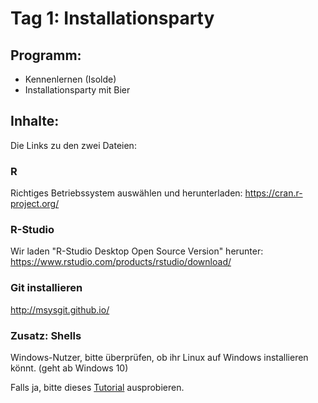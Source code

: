 # Tag 1: Installationsparty

## Programm:

* Kennenlernen (Isolde)
* Installationsparty mit Bier

## Inhalte:

Die Links zu den zwei Dateien:

### R

Richtiges Betriebssystem auswählen und herunterladen: https://cran.r-project.org/

### R-Studio

Wir laden "R-Studio Desktop Open Source Version" herunter: https://www.rstudio.com/products/rstudio/download/

### Git installieren

http://msysgit.github.io/

### Zusatz: Shells

Windows-Nutzer, bitte überprüfen, ob ihr Linux auf Windows installieren könnt. (geht ab Windows 10)

Falls ja, bitte dieses [Tutorial](https://www.netzwelt.de/tutorial/164359-windows-10-so-installiert-aktiviert-linux-subsystem-bash.html) ausprobieren.
